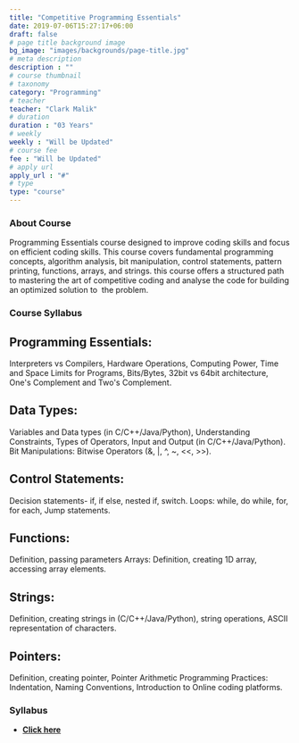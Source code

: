 ```yaml
---
title: "Competitive Programming Essentials"
date: 2019-07-06T15:27:17+06:00
draft: false
# page title background image
bg_image: "images/backgrounds/page-title.jpg"
# meta description
description : ""
# course thumbnail
# taxonomy
category: "Programming"
# teacher
teacher: "Clark Malik"
# duration
duration : "03 Years"
# weekly
weekly : "Will be Updated"
# course fee
fee : "Will be Updated"
# apply url
apply_url : "#"
# type
type: "course"
---
```



### About Course

Programming Essentials course designed to improve coding skills and focus on efficient coding skills. 
This course covers fundamental programming concepts, algorithm analysis, bit manipulation, control 
statements, pattern printing, functions, arrays, and strings. this course offers a structured path to 
mastering the art of competitive coding and analyse the code for building an optimized solution to 
the problem.

### Course Syllabus

## Programming Essentials: 
Interpreters vs Compilers, Hardware Operations, Computing Power, Time 
and Space Limits for Programs, Bits/Bytes, 32bit vs 64bit architecture, One's Complement and Two's 
Complement.

## Data Types: 
Variables and Data types (in C/C++/Java/Python), Understanding Constraints, Types of 
Operators, Input and Output (in C/C++/Java/Python).
Bit Manipulations: Bitwise Operators (&, |, ^, ~, <<, >>).

## Control Statements: 
Decision statements- if, if else, nested if, switch. 
Loops: while, do while, for, for each, Jump statements.

## Functions: 
Definition, passing parameters
Arrays: Definition, creating 1D array, accessing array elements.

## Strings: 
Definition, creating strings in (C/C++/Java/Python), string operations, ASCII representation of 
characters.

## Pointers: 
Definition, creating pointer, Pointer Arithmetic
Programming Practices: Indentation, Naming Conventions, Introduction to Online coding platforms.

### Syllabus


- **[Click here](https://drive.google.com/file/d/11ir_BX8u4iEDzp8sQD39zO-qsE9o0OCs/view?usp=drive_link)**

